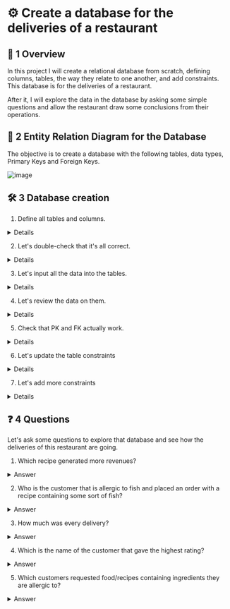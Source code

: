 # ⚙️ Create a database for the deliveries of a restaurant

## 📌 1 Overview

In this project I will create a relational database from scratch, defining columns, tables, the way they relate to one another, and add constraints. This database is for the deliveries of a restaurant.

After it, I will explore the data in the database by asking some simple questions and allow the restaurant draw some conclusions from their operations.

## 📐 2 Entity Relation Diagram for the Database

The objective is to create a database with the following tables, data types, Primary Keys and Foreign Keys. 

![image](https://github.com/alexalra/Portfolio-2/assets/78654579/b7806e3f-0eef-430f-87fa-f587a4cafb79)

## 🛠️ 3 Database creation 

1. Define all tables and columns.
   
<details>

  <summary>Details</summary>
  

```
Let's first define all the tables and their columns, along with their constrains and different relations. 
```
Code

```sql

CREATE TABLE recipe (  
   id integer PRIMARY KEY UNIQUE,
   name varchar(30),
   ingredients varchar(100) NOT NULL,
   link varchar(20),
   price decimal 
);

CREATE TABLE customer (
   id integer PRIMARY KEY UNIQUE,
   name varchar(20),
   telephone char(10),
   allergens varchar(20),
   delivery boolean NOT NULL
);

CREATE TABLE orders (
   id integer PRIMARY KEY UNIQUE,
   recipe_id integer REFERENCES recipe(id),
   customer_id integer REFERENCES customer(id),
   price decimal, 
   comment varchar(100)
);

CREATE TABLE rating (
   customer_id integer REFERENCES customer(id),
   recipe_id integer REFERENCES recipe(id),
   rating decimal,
   PRIMARY KEY (customer_id, recipe_id)
);

CREATE TABLE customer_address (
   customer_id integer REFERENCES customer(id),
   street_name_number varchar(40),
   city varchar(15),
   state varchar(15)
);

```


</details>




2. Let's double-check that it's all correct.

<details>

  <summary>Details</summary>
  

```
Let's make sure that all the tables and PK/FK were created correctly. 
```
Code

```sql

SELECT 
    constraint_name, table_name, column_name
  FROM
    information_schema.key_column_usage
  WHERE
    table_name = 'orders';

SELECT 
    constraint_name, table_name, column_name
  FROM
    information_schema.key_column_usage
  WHERE
    table_name = 'customer';

SELECT 
    constraint_name, table_name, column_name
  FROM
    information_schema.key_column_usage
  WHERE
    table_name = 'recipe';

SELECT 
    constraint_name, table_name, column_name
  FROM
    information_schema.key_column_usage
  WHERE
    table_name = 'rating';

SELECT 
    constraint_name, table_name, column_name
  FROM
    information_schema.key_column_usage
  WHERE
    table_name = 'customer_address';

```
Example from 'orders' table 

![image](https://github.com/alexalra/Portfolio-2/assets/78654579/d0223412-789e-49dd-afb9-2ea2a7909bcb)

</details>

3. Let's input all the data into the tables.

<details>

  <summary>Details</summary>
  

```
Let´s do it table by table.
```
Code

```sql


INSERT INTO recipe (id, name, ingredients, link, price)
   VALUES
   (13,'Smoked half chicken', 'Chicken and herbs', 'www.ourmenu13.com', 19.2),
   (12,'Pork belly with fries', 'Pork belly, fries, coleslaw and pickles', 'www.ourmenu12.com', 13.1),
   (5, 'BBQ Feast', 'Pork belly, chicken, fried chicken, fries and special mayo sauce', 'www.ourmenu5.com', 30.5),
   (6, 'Havana Sandwich', 'Roast pork, cheese, ham, pickles, bread and mustard', 'www.ourmenu6.com', 9.5),
   (11, 'Po boy', 'bread, shrimp, crawfish, mayo, hot sauce, capers and salad', 'www.ourmenu11.com', 9.2);

INSERT INTO customer (id, name, telephone, allergens, delivery)
VALUES 
   (3456, 'Robert', 003724567, 'none', TRUE),
   (5678, 'Agnes', 003729078, 'almonds', TRUE),
   (1456, 'David', 003724568, 'none', TRUE),
   (8907, 'Maria', 003721268, 'fish', FALSE),
   (1267, 'Geoff', 003722398, 'fish', TRUE),
   (3467, 'Juan', 003723562, 'pork', FALSE),
   (8897, 'Heili', 003723908, 'none', TRUE),
   (2347, 'Inna', 003729078, 'mayo', TRUE);

INSERT INTO orders (id, recipe_id, customer_id, price, comment)
VALUES
   (154, 13, 3456, 20.5, 'add spicy sauce'),
   (323, 12, 5678, 15.9, 'make it salty'),
   (643, 5, 1456, 38.7, 'no spicy'),
   (753, 6, 8907, 9.5, 'Extra sauce'),
   (532, 11, 1267, 12.9, 'No plastic wrapping'),
   (789, 12, 3467, 13.1, 'make it yummy'),
   (189, 6, 8897, 10.9, 'none'),
   (890, 5, 2347, 39.1, 'wrap it properly');

INSERT INTO rating (customer_id, recipe_id, rating)
VALUES
   (3456, 13, 7.8),
   (5678, 12, 8.9),
   (1456, 5, 8.0),
   (8907, 6, 6.2),
   (1267, 11, 7),
   (3467, 12, 10),
   (8897, 6, 5.4),
   (2347, 5, 10);

INSERT INTO customer_address (customer_id, street_name_number, city, state)
VALUES
   (3456, 'Kopli liinid, 13', 'Tallinn', 'Harjumaa'),
   (5678, 'Torupilli ots, 4, 12B', 'Tallinn', 'Harjumaa'),
   (1456, 'Alliksoo põik 6B', 'Tallinn', 'Harjumaa'),
   (1267, 'Kaluri tn 7','Tallinn', 'Harjumaa'),
   (8897, 'Kressi tee 89', 'Tallinn', 'Harjumaa'),
   (2347, 'Kuuli tn 7, 6D','Tallinn', 'Harjumaa');


```
</details>

4. Let's review the data on them.

<details>

  <summary>Details</summary>
  

```
Let's check that the data was correctly input into the tables.
```
Code

```sql

SELECT *
FROM recipe;

SELECT *
FROM orders;

SELECT *
FROM customer;

SELECT *
FROM rating;

SELECT *
FROM customer_address;
```
Example of 'recipe' table.

![image](https://github.com/alexalra/Portfolio-2/assets/78654579/6c8174d3-3919-4fac-923f-3edebbc9eaf7)


</details>

5. Check that PK and FK actually work.

<details>

  <summary>Details</summary>
  

```
Let's make a simple join to make sure that tables are properly connected. 
```
Code

```sql

SELECT
   recipe.ingredients, customer.allergens
FROM
   recipe
JOIN
   orders 
ON
   recipe.id = orders.recipe_id
JOIN
   customer
ON
   customer.id = orders.customer_id

```
It works like a charm!

![image](https://github.com/alexalra/Portfolio-2/assets/78654579/cb419f18-abce-4085-832a-e3f0c163c9f3)

</details>

6. Let's update the table constraints

<details>

  <summary>Details</summary>
  

```
Apparently, there are no constrains in the recipe table for the column 'price'.

Someone input a new recipe without a price.

I tried to add a constrain to prevent this from happening again but I would get an error afterwards.

That's because there were aleady NULL values in the table.

```
Code

```sql

INSERT INTO recipe (id, name, ingredients, link)
VALUES
   (49,'Rosemary focaccia', 'Flour, eggs, water, rosemary, yeast', 'www.ourmenu49.com');


ALTER TABLE
   recipe
ALTER COLUMN
   price
SET NOT NULL;

```
  

```
1) To work around this, I set up all NULL values to 0.

2) I ran again the query to add the constrain. It worked this time. Now nobody else will be able to leave this data field empty.

3) The current 0 values can also be changed manually, let's set up the focaccia price correctly.

```
Code

```sql

UPDATE
   recipe
SET
   price = 0
WHERE
   price IS NULL;


ALTER TABLE
   recipe
ALTER COLUMN
   price
SET NOT NULL;


UPDATE
   recipe
SET
   price = 17.8
WHERE
   name = 'Rosemary focaccia';



```
</details>


7. Let's add more constraints

<details>

  <summary>Details</summary>
  

```
We want to prevent customers from leaving ratings below 0.

Let's add a constrain so rating can only be 0 or bigger.

```
Code

```sql

ALTER TABLE rating
ADD CHECK (rating >= 0)

```
</details>


## ❓ 4 Questions

Let's ask some questions to explore that database and see how the deliveries of this restaurant are going.

1. Which recipe generated more revenues? 

<details>

  <summary>Answer</summary>
  

```
BBQ Feast
```
Code

```sql

SELECT
  recipe.name, SUM(orders.price)
FROM
  recipe
JOIN
  orders 
ON
  recipe.id = orders.recipe_id
GROUP BY
  1
ORDER BY
  2 DESC;
```

</details>


2. Who is the customer that is allergic to fish and placed an order with a recipe containing some sort of fish? 

<details>

  <summary>Answer</summary>
  

```
It was Geoff, who ordered Po boy, that contains crawfish.
```
Code

```sql

SELECT
  customer.name,
  recipe.name,
  customer.allergens,
  recipe.ingredients
FROM
  recipe
JOIN
  orders 
ON
  recipe.id = orders.recipe_id
JOIN
  customer
ON
  orders.customer_id = customer.id
WHERE
  recipe.ingredients LIKE '%fish%' AND customer.allergens = 'fish';

```

</details>

3. How much was every delivery?

<details>

  <summary>Answer</summary>
  

```
The orders.price is always higher than recipe.price. That is because orders.price includes the cost of the delivery. To calculate exactly how much every customer paid for the delivery we will deduct the recipe.price from every order.price and round the result. 
```
Code

```sql

SELECT
  orders.id,
  ROUND(orders.price - recipe.price,2) AS DELIVERY_PRICE
FROM
  recipe
JOIN
  orders
ON
  recipe.id = orders.recipe_id;


```

</details>

4. Which is the name of the customer that gave the highest rating?

<details>

  <summary>Answer</summary>
  

```
It was Inna, with 10. 
```
Code

```sql

SELECT
  customer.name,
  rating.rating
FROM
  customer
JOIN
  customer_address
ON
  customer.id = customer_address.customer_id
JOIN
  rating
ON
  customer_address.customer_id = rating.customer_id
ORDER BY
   2 DESC
LIMIT
  1;


```

</details>

5. Which customers requested food/recipes containing ingredients they are allergic to?

<details>

  <summary>Answer</summary>
  

```
At the beginning, I run the code below and it was giving me a erroneous result. It was always missing one of the customers, Juan, who is allergic to pork. For some reason, it was not being captured. Probably because WHERE statement is case sensitive and while the recipe had 'Pork belly' the customer was allergic to 'pork'.
```
Code

```sql

SELECT
  customer.name,
  recipe.ingredients,
  customer.allergens
FROM
  recipe
JOIN
  orders ON recipe.id = orders.recipe_id
JOIN
  customer ON customer.id = orders.customer_id
WHERE
  recipe.ingredients LIKE '%' || customer.allergens || '%'

```

  <summary>Answer</summary>
  

```
I sorted this issue by using LOWER before the column where the values were affected by the capital letters.

3 customers requested food containing ingredients they are allergic to.

Geoff, Juan and Inna
```
Code

```sql

SELECT
  customer.name,
  recipe.ingredients,
  customer.allergens
FROM
  recipe
JOIN
  orders ON recipe.id = orders.recipe_id
JOIN
  customer ON customer.id = orders.customer_id
WHERE
  LOWER(recipe.ingredients) LIKE '%' || customer.allergens || '%'

```



